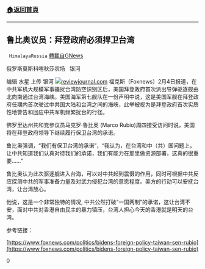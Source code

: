 ###  [:house:返回首頁](https://github.com/ourhimalayas/txt)
---

## 鲁比奥议员：拜登政府必须捍卫台湾
` HimalayaRussia` [轉載自GNews](https://gnews.org/zh-hans/880093/)

俄罗斯莫斯科喀秋莎农场   银河

编辑   水星    上传    银河
![]()![](https://gnews.org/wp-content/uploads/2021/02/下载-13.jpg)[reviewjournal.com](https://www.reviewjournal.com/news/military/1-hurt-7-missing-after-u-s-navy-destroyer-vessel-collide-off-japan/)
福克斯（Foxnews）2月4日报道，在中共军机大规模军事骚扰台湾防空识别区后，美国拜登政府首次派出导弹驱逐舰由北向南通过台湾海峡。美国海军第七舰队在一份声明中说，这是美国军舰在拜登政府任期内首次驶过中共国大陆和台湾之间的海峡，此举被视为是拜登政府首次实质性地警告和回应中共军机频繁扰台的行径。

佛罗里达州共和党参议员马克罗·鲁比奥 (Marco Rubio)周四接受访问时说，美国将在拜登政府领导下继续履行保卫台湾的承诺。

鲁比奥强调，“我们有保卫台湾的承诺”，“我认为，在台湾和中（共）国问题上，让中共知道我们认真对待我们的承诺，我们有能力在那里做资源部署，这真的很重要……”

鲁比奥认为此次驱逐舰进入台海，可以对中共起到震慑的作用，同时可根据中共反应探测中共的军事准备力量及对武力侵犯台湾的意愿程度。美方的行动可以安抚台湾，让台湾放心。

他说，这是一个非常独特的情况, 中共公然打破“一国两制”的承诺，这让台湾不安，面对中共对香港自由民主的暴力镇压，台湾人担心今天的香港就是明天的台湾。

参考链接：

[https://www.foxnews.com/politics/bidens-foreign-policy-taiwan-sen-rubio](https://www.foxnews.com/politics/bidens-foreign-policy-taiwan-sen-rubio)

0
